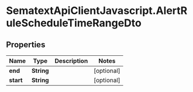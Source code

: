 # SematextApiClientJavascript.AlertRuleScheduleTimeRangeDto

## Properties

| Name      | Type       | Description | Notes      |
| --------- | ---------- | ----------- | ---------- |
| **end**   | **String** |             | [optional] |
| **start** | **String** |             | [optional] |
